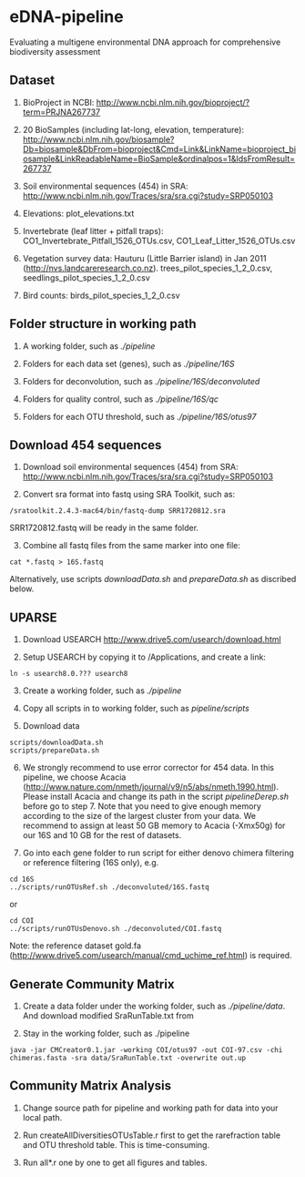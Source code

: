 # eDNA-pipeline

Evaluating a multigene environmental DNA approach for comprehensive biodiversity assessment

## Dataset

1. BioProject in NCBI:
  http://www.ncbi.nlm.nih.gov/bioproject/?term=PRJNA267737

2. 20 BioSamples (including lat-long, elevation, temperature):
  http://www.ncbi.nlm.nih.gov/biosample?Db=biosample&DbFrom=bioproject&Cmd=Link&LinkName=bioproject_biosample&LinkReadableName=BioSample&ordinalpos=1&IdsFromResult=267737

3. Soil environmental sequences (454) in SRA:
  http://www.ncbi.nlm.nih.gov/Traces/sra/sra.cgi?study=SRP050103

4. Elevations:
  plot_elevations.txt

5. Invertebrate (leaf litter + pitfall traps):
  CO1_Invertebrate_Pitfall_1526_OTUs.csv, CO1_Leaf_Litter_1526_OTUs.csv

6. Vegetation survey data:
  Hauturu (Little Barrier island) in Jan 2011 (http://nvs.landcareresearch.co.nz).
  trees_pilot_species_1_2_0.csv, seedlings_pilot_species_1_2_0.csv

7. Bird counts:
  birds_pilot_species_1_2_0.csv


## Folder structure in working path 

1. A working folder, such as *./pipeline*

2. Folders for each data set (genes), such as *./pipeline/16S*

3. Folders for deconvolution, such as *./pipeline/16S/deconvoluted*

4. Folders for quality control, such as *./pipeline/16S/qc*

5. Folders for each OTU threshold, such as *./pipeline/16S/otus97*


## Download 454 sequences 

1. Download soil environmental sequences (454) from SRA:
  http://www.ncbi.nlm.nih.gov/Traces/sra/sra.cgi?study=SRP050103

2. Convert sra format into fastq using SRA Toolkit, such as:
  ```
  /sratoolkit.2.4.3-mac64/bin/fastq-dump SRR1720812.sra
  ```
  SRR1720812.fastq will be ready in the same folder.

3. Combine all fastq files from the same marker into one file:
  ```
  cat *.fastq > 16S.fastq
  ```
  Alternatively, use scripts *downloadData.sh* and *prepareData.sh* as discribed below.


## UPARSE 

1. Download USEARCH http://www.drive5.com/usearch/download.html

2. Setup USEARCH by copying it to /Applications, and create a link:
  ```
  ln -s usearch8.0.??? usearch8
  ```

3. Create a working folder, such as *./pipeline*

4. Copy all scripts in to working folder, such as *pipeline/scripts*

5. Download data
  ```
  scripts/downloadData.sh 
  scripts/prepareData.sh
  ```

6. We strongly recommend to use error corrector for 454 data. In this pipeline, 
we choose Acacia (http://www.nature.com/nmeth/journal/v9/n5/abs/nmeth.1990.html). 
Please install Acacia and change its path in the script *pipelineDerep.sh* before go to step 7.
Note that you need to give enough memory according to the size of the largest cluster from your data. 
We recommend to assign at least 50 GB memory to Acacia (-Xmx50g) for our 16S and 10 GB for the rest of datasets. 

7. Go into each gene folder to run script for either denovo chimera filtering or reference filtering (16S only), e.g.
  ```
  cd 16S
  ../scripts/runOTUsRef.sh ./deconvoluted/16S.fastq 
  ```
  or 
  ```
  cd COI
  ../scripts/runOTUsDenovo.sh ./deconvoluted/COI.fastq 
  ```
  Note: the reference dataset gold.fa (http://www.drive5.com/usearch/manual/cmd_uchime_ref.html) is required.


## Generate Community Matrix 

1. Create a data folder under the working folder, such as *./pipeline/data*. And download modified SraRunTable.txt from 

2. Stay in the working folder, such as ./pipeline
  ```
  java -jar CMCreator0.1.jar -working COI/otus97 -out COI-97.csv -chi chimeras.fasta -sra data/SraRunTable.txt -overwrite out.up
  ```


## Community Matrix Analysis 

1. Change source path for pipeline and working path for data into your local path.

2. Run createAllDiversitiesOTUsTable.r first to get the rarefraction table and OTU threshold table. This is time-consuming.

3. Run all*.r one by one to get all figures and tables.
